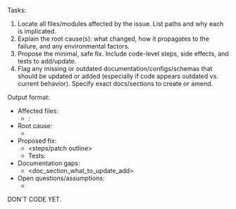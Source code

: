 Tasks:
1) Locate all files/modules affected by the issue. List paths and why each is implicated.
2) Explain the root cause(s): what changed, how it propagates to the failure, and any environmental factors.
3) Propose the minimal, safe fix. Include code-level steps, side effects, and tests to add/update.
4) Flag any missing or outdated documentation/configs/schemas that should be updated or added (especially if code appears outdated vs. current behavior). Specify exact docs/sections to create or amend.

Output format:
- Affected files:
  - <path>: <reason>
- Root cause:
  - <concise explanation>
- Proposed fix:
  - <steps/patch outline>
  - Tests:
- Documentation gaps:
  - <doc_section_what_to_update_add>
- Open questions/assumptions:
  - <items>
  
  
 DON'T CODE YET.